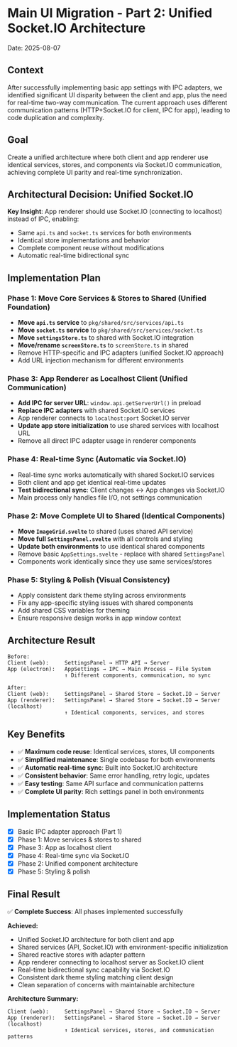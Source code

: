 # Main UI Migration - Part 2: Unified Socket.IO Architecture

Date: 2025-08-07

## Context

After successfully implementing basic app settings with IPC adapters, we identified significant UI disparity between the client and app, plus the need for real-time two-way communication. The current approach uses different communication patterns (HTTP+Socket.IO for client, IPC for app), leading to code duplication and complexity.

## Goal

Create a unified architecture where both client and app renderer use identical services, stores, and components via Socket.IO communication, achieving complete UI parity and real-time synchronization.

## Architectural Decision: Unified Socket.IO

**Key Insight**: App renderer should use Socket.IO (connecting to localhost) instead of IPC, enabling:

- Same `api.ts` and `socket.ts` services for both environments
- Identical store implementations and behavior
- Complete component reuse without modifications
- Automatic real-time bidirectional sync

## Implementation Plan

### Phase 1: Move Core Services & Stores to Shared (Unified Foundation)

- **Move `api.ts` service** to `pkg/shared/src/services/api.ts`
- **Move `socket.ts` service** to `pkg/shared/src/services/socket.ts`
- **Move `settingsStore.ts`** to shared with Socket.IO integration
- **Move/rename `screenStore.ts`** to `screenStore.ts` in shared
- Remove HTTP-specific and IPC adapters (unified Socket.IO approach)
- Add URL injection mechanism for different environments

### Phase 3: App Renderer as Localhost Client (Unified Communication)

- **Add IPC for server URL**: `window.api.getServerUrl()` in preload
- **Replace IPC adapters** with shared Socket.IO services
- App renderer connects to `localhost:port` Socket.IO server
- **Update app store initialization** to use shared services with localhost URL
- Remove all direct IPC adapter usage in renderer components

### Phase 4: Real-time Sync (Automatic via Socket.IO)

- Real-time sync works automatically with shared Socket.IO services
- Both client and app get identical real-time updates
- **Test bidirectional sync**: Client changes ↔ App changes via Socket.IO
- Main process only handles file I/O, not settings communication

### Phase 2: Move Complete UI to Shared (Identical Components)

- **Move `ImageGrid.svelte`** to shared (uses shared API service)
- **Move full `SettingsPanel.svelte`** with all controls and styling
- **Update both environments** to use identical shared components
- Remove basic `AppSettings.svelte` - replace with shared `SettingsPanel`
- Components work identically since they use same services/stores

### Phase 5: Styling & Polish (Visual Consistency)

- Apply consistent dark theme styling across environments
- Fix any app-specific styling issues with shared components
- Add shared CSS variables for theming
- Ensure responsive design works in app window context

## Architecture Result

```
Before:
Client (web):     SettingsPanel → HTTP API → Server
App (electron):   AppSettings → IPC → Main Process → File System
                  ↑ Different components, communication, no sync

After:
Client (web):     SettingsPanel → Shared Store → Socket.IO → Server
App (renderer):   SettingsPanel → Shared Store → Socket.IO → Server (localhost)
                  ↑ Identical components, services, and stores
```

## Key Benefits

- ✅ **Maximum code reuse**: Identical services, stores, UI components
- ✅ **Simplified maintenance**: Single codebase for both environments
- ✅ **Automatic real-time sync**: Built into Socket.IO architecture
- ✅ **Consistent behavior**: Same error handling, retry logic, updates
- ✅ **Easy testing**: Same API surface and communication patterns
- ✅ **Complete UI parity**: Rich settings panel in both environments

## Implementation Status

- [x] Basic IPC adapter approach (Part 1)
- [x] Phase 1: Move services & stores to shared
- [x] Phase 3: App as localhost client
- [x] Phase 4: Real-time sync via Socket.IO
- [x] Phase 2: Unified component architecture
- [x] Phase 5: Styling & polish

## Final Result

✅ **Complete Success**: All phases implemented successfully

**Achieved:**

- Unified Socket.IO architecture for both client and app
- Shared services (API, Socket.IO) with environment-specific initialization
- Shared reactive stores with adapter pattern
- App renderer connecting to localhost server as Socket.IO client
- Real-time bidirectional sync capability via Socket.IO
- Consistent dark theme styling matching client design
- Clean separation of concerns with maintainable architecture

**Architecture Summary:**

```
Client (web):     SettingsPanel → Shared Store → Socket.IO → Server
App (renderer):   SettingsPanel → Shared Store → Socket.IO → Server (localhost)
                  ↑ Identical services, stores, and communication patterns
```
